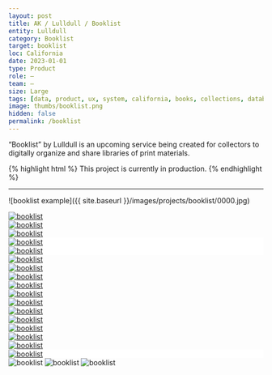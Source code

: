 ```yaml
---
layout: post
title: AK / Lulldull / Booklist
entity: Lulldull
category: Booklist
target: booklist
loc: California
date: 2023-01-01
type: Product
role: –
team: –
size: Large
tags: [data, product, ux, system, california, books, collections, database, css, ongoing]
image: thumbs/booklist.png
hidden: false
permalink: /booklist
---
```


<div class="bg_color_none">
<div class="large_words">
“Booklist” by Lulldull is an upcoming service being created for collectors to digitally organize and share libraries of print materials.
</div>
</div>


{% highlight html %}
This project is currently in production.
{% endhighlight %}

---


![booklist example]({{ site.baseurl }}/images/projects/booklist/0000.jpg)




<div class="inst_01">
  <div class="inst_02">
    <a href="{{site.baseurl}}/images/projects/booklist/01.png" target="_blank">
    <img src="{{site.baseurl}}/images/projects/booklist/01.png" alt="booklist"></a>
  </div>
  <div class="inst_02">
    <a href="{{site.baseurl}}/images/projects/booklist/02.png" target="_blank">
    <img src="{{site.baseurl}}/images/projects/booklist/02.png" alt="booklist"></a>
  </div>
  <div class="inst_02">
    <a href="{{site.baseurl}}/images/projects/booklist/03.png" target="_blank">
    <img src="{{site.baseurl}}/images/projects/booklist/03.png" alt="booklist"></a>
  </div>
</div>

<div class="inst_01" style="background-color:white">
    <a href="{{site.baseurl}}/images/projects/booklist/ipad_profile.jpg" target="_blank">
    <img src="{{site.baseurl}}/images/projects/booklist/ipad_profile.jpg" alt="booklist"></a>
</div>

<div class="inst_01" style="background-color:white">
    <a href="{{site.baseurl}}/images/projects/booklist/ipad_profile2.jpg" target="_blank">
    <img src="{{site.baseurl}}/images/projects/booklist/ipad_profile2.jpg" alt="booklist"></a>
</div>



<!-- <div class="booklist_normal">
	<img src="{{site.baseurl}}/images/projects/booklist/lotsofbooks_04.jpg" alt="booklist">
</div> -->

<div class="inst_01">
  <div class="inst_02">
    <a href="{{site.baseurl}}/images/projects/booklist/04.png" target="_blank">
    <img src="{{site.baseurl}}/images/projects/booklist/04.png" alt="booklist"></a>
  </div>
  <div class="inst_02">
    <a href="{{site.baseurl}}/images/projects/booklist/05.png" target="_blank">
    <img src="{{site.baseurl}}/images/projects/booklist/05.png" alt="booklist"></a>
  </div>
  <div class="inst_02">
    <a href="{{site.baseurl}}/images/projects/booklist/06.png" target="_blank">
    <img src="{{site.baseurl}}/images/projects/booklist/06.png" alt="booklist"></a>
  </div>
</div>

<div class="inst_01">
  <div class="inst_02">
    <a href="{{site.baseurl}}/images/projects/booklist/10.png" target="_blank">
    <img src="{{site.baseurl}}/images/projects/booklist/10.png" alt="booklist"></a>
  </div>
  <div class="inst_02">
    <a href="{{site.baseurl}}/images/projects/booklist/11.png" target="_blank">
    <img src="{{site.baseurl}}/images/projects/booklist/11.png" alt="booklist"></a>
  </div>
</div>

<div class="inst_01">
  <div class="inst_02">
    <a href="{{site.baseurl}}/images/projects/booklist/12.png" target="_blank">
    <img src="{{site.baseurl}}/images/projects/booklist/12.png" alt="booklist"></a>
  </div>
  <div class="inst_02">
    <a href="{{site.baseurl}}/images/projects/booklist/13.png" target="_blank">
    <img src="{{site.baseurl}}/images/projects/booklist/13.png" alt="booklist"></a>
  </div>
  <div class="inst_02">
    <a href="{{site.baseurl}}/images/projects/booklist/14.png" target="_blank">
    <img src="{{site.baseurl}}/images/projects/booklist/14.png" alt="booklist"></a>
  </div>
</div>

<!-- <div class="booklist_normal">
	<img src="{{site.baseurl}}/images/projects/booklist/lotsofbooks_01.jpg" alt="booklist">
</div> -->

<div class="inst_01">
  <div class="inst_02">
    <a href="{{site.baseurl}}/images/projects/booklist/07.png" target="_blank">
    <img src="{{site.baseurl}}/images/projects/booklist/07.png" alt="booklist"></a>
  </div>
  <div class="inst_02">
    <a href="{{site.baseurl}}/images/projects/booklist/08.png" target="_blank">
    <img src="{{site.baseurl}}/images/projects/booklist/08.png" alt="booklist"></a>
  </div>
  <div class="inst_02">
    <a href="{{site.baseurl}}/images/projects/booklist/09.png" target="_blank">
    <img src="{{site.baseurl}}/images/projects/booklist/09.png" alt="booklist"></a>
  </div>
</div>

<!-- <div class="booklist_normal">
	<img src="{{site.baseurl}}/images/projects/booklist/lotsofbooks_02.jpg" alt="booklist">
</div> -->


<div class="inst_01" style="background-color:white">
    <a href="{{site.baseurl}}/images/projects/booklist/ipad.jpg" target="_blank">
    <img src="{{site.baseurl}}/images/projects/booklist/ipad.jpg" alt="booklist"></a>
</div>


<!-- <div class="booklist_normal">
	<img src="{{site.baseurl}}/images/projects/booklist/lotsofbooks_03.jpg" alt="booklist">
</div> -->
<div>

<img src="{{site.baseurl}}/images/projects/booklist/books_01.jpg" alt="booklist">

<img src="{{site.baseurl}}/images/projects/booklist/books_02.jpg" alt="booklist">

<img src="{{site.baseurl}}/images/projects/booklist/books_03.jpg" alt="booklist">

</div>



